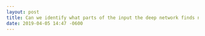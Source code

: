 ```yaml
---
layout: post
title: Can we identify what parts of the input the deep network finds noteworthy?
date: 2019-04-05 14:47 -0600
---
```

